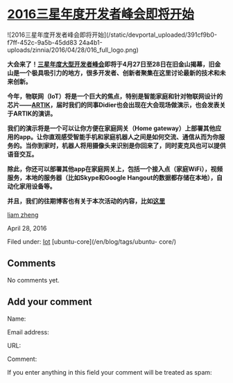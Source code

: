 





#  [2016三星年度开发者峰会即将开始](/en/blog/2016/04/28/samsung-artik-event/)

![2016三星年度开发者峰会即将开始](/static/devportal_uploaded/391cf9b0-f7ff-452c-9a5b-45dd83
24a4b1-uploads/zinnia/2016/04/28/016_full_logo.png)

**大会来了！[三星年度大型开发者峰会](https://www.samsungdevelopers.com/sdc2016)即将于4月27日至28日在旧金山揭幕，旧金山是一个极具吸引力的地方，很多开发者、创新者聚集在这里讨论最新的技术和未来创新。**

**今年，物联网（IoT）将是一个巨大的焦点，特别是智能家庭和针对物联网设计的芯片——[ARTIK](https://www.artik.io/)，届时我们的同事Didier也会出现在大会现场做演示，也会发表关于ARTIK的演讲。**

**我们的演示将是一个可以让你方便在家庭网关（Home gateway）上部署其他应用的app。让你直观感受智能手机和家庭机器人之间是如何交流、通信从而为你服务的。当你到家时，机器人将用摄像头来识别是你回来了，同时麦克风也可以提供语音交互。**

**除此，你还可以部署其他app在家庭网关上，包括一个接入点（家庭WiFi），视频服务，本地的服务器（比如Skype和Google Hangout的数据都存储在本地），自动化家用设备等。**

**并且，我们的往期博客也有关于本次活动的内容，比如[这里](https://www.artik.io/blog/2016/develop-deploy-and-manage-with-ubuntu-core-on-artik)**

[liam zheng](/en/blog/authors/tmacyunn1/)

April 28, 2016

Filed under: [Iot](/en/blog/tags/Iot/) [ubuntu-core](/en/blog/tags/ubuntu-
core/)





## Comments

No comments yet.

## Add your comment

Name:

Email address:

URL:

Comment:

If you enter anything in this field your comment will be treated as spam:





